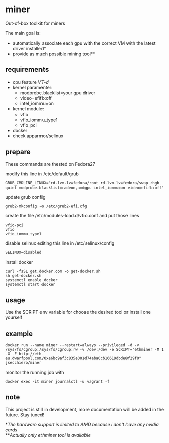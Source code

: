 # miner

Out-of-box toolkit for miners  

The main goal is:
- automatically associate each gpu with the correct VM with the latest driver installed*
- provide as much possible mining tool**

## requirements

- cpu feature _VT-d_
- kernel paramenter:
  - modprobe.blacklist=your gpu driver
  - video=efifb:off
  - intel_iommu=on
- kernel module:
  - vfio
  - vfio_iommu_type1
  - vfio_pci
- docker
- check apparmor/selinux

## prepare

These commands are thested on Fedora27

modify this line in /etc/default/grub
```
GRUB_CMDLINE_LINUX="rd.lvm.lv=fedora/root rd.lvm.lv=fedora/swap rhgb quiet modprobe.blacklist=radeon,amdgpu intel_iommu=on video=efifb:off"
```

update grub config
```
grub2-mkconfig -o /etc/grub2-efi.cfg
```

create the file /etc/modules-load.d/vfio.conf and put those lines
```
vfio-pci
vfio
vfio_iommu_type1
```

disable selinux editing this line in /etc/selinux/config
```
SELINUX=disabled
```

install docker
```
curl -fsSL get.docker.com -o get-docker.sh
sh get-docker.sh
systemctl enable docker
systemctl start docker
```

## usage

Use the SCRIPT env variable for choose the desired tool or install one yourself

## example

```
docker run --name miner --restart=always --privileged -d -v /sys/fs/cgroup:/sys/fs/cgroup:rw -v /dev:/dev -e SCRIPT="ethminer -M 1 -G -F http://eth-eu.dwarfpool.com/0xe6bc9af3c835e001d74aba0cb16619dbde8f29f0" jsecchiero/miner
```

monitor the running job with

```
docker exec -it miner journalctl -u vagrant -f
```

## note

This project is still in development, more documentation will be added in the future. Stay tuned!  


*_The hardware support is limited to AMD because i don't have any nvidia cards_  
**_Actually only ethminer tool is available_
